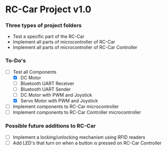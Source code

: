 # RC-Car Project v1.0
### Three types of project folders

- Test a specific part of the RC-Car
- Implement all parts of microcontroller of RC-Car
- Implement all parts of microcontroller of RC-Car Controller

### To-Do's

- [ ] Test all Components
	- [x] DC Motor
	- [ ] Bluetooth UART Receiver
	- [ ] Bluetooth UART Sender
	- [ ] DC Motor with PWM and Joystick
	- [x] Servo Motor with PWM and Joystick
- [ ] Implement components to RC-Car microcontroller
- [ ] Implement components to RC-Car Controller microcontroller

### Possible future additions to RC-Car

- [ ] Implement a locking/unlocking mechanism using RFID readers
- [ ] Add LED's that turn on when a button is pressed on RC-Car Controller